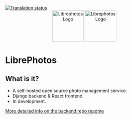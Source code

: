 <a href="https://hosted.weblate.org/engage/librephotos/">
<img src="https://hosted.weblate.org/widgets/librephotos/-/librephotos-frontend/svg-badge.svg" alt="Translation status" />
</a>
<div style="text-align:center">
  <img width="100" src="/public/logo-white.png#gh-dark-mode-only" alt="Librephotos Logo"/>
  <img width="100" src="/public/logo.png#gh-light-mode-only" alt="Librephotos Logo"/>
</div>

# LibrePhotos

## What is it?

- A self-hosted open source photo management service. 
- Django backend & React frontend. 
- In development. 

[More detailed info on the backend repo readme](https://github.com/LibrePhotos/librephotos)

